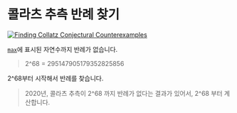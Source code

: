 # 콜라츠 추측 반례 찾기

[![Finding Collatz Conjectural Counterexamples](https://github.com/Math-Engine/Find-Collatz-Conjecture-Counterexamples-from-2-to-the-68th-power/actions/workflows/main.yml/badge.svg?branch=main)](https://github.com/Math-Engine/Find-Collatz-Conjecture-Counterexamples-from-2-to-the-68th-power/actions/workflows/main.yml)

<a href="https://github.com/Math-Engine/Find-Collatz-Conjecture-Counterexamples-from-2-to-the-68th-power/blob/main/max"><code>max</code></a>에 표시된 자연수까지 반례가 없습니다.
<br>

> 2^68 = 295147905179352825856

2^68부터 시작해서 반례를 찾습니다.

> 2020년, 콜라츠 추측이 2^68 까지 반례가 없다는 결과가 있어서, 2^68 부터 계산합니다.

